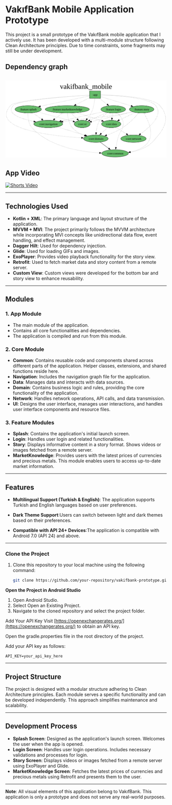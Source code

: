 
# VakıfBank Mobile Application Prototype

This project is a small prototype of the VakıfBank mobile application that I actively use. It has been developed with a multi-module structure following Clean Architecture principles. Due to time constraints, some fragments may still be under development.
## Dependency graph
![Dependency graph](project-dependency-graph/output.svg)
---
## App Video
[![Shorts Video](https://img.youtube.com/vi/hmPB7FN4ra8/0.jpg)](https://www.youtube.com/watch?v=hmPB7FN4ra8)

---

## Technologies Used

- **Kotlin + XML**: The primary language and layout structure of the application.
- **MVVM + MVI**: The project primarily follows the MVVM architecture while incorporating MVI concepts like unidirectional data flow, event handling, and effect management.
- **Dagger Hilt**: Used for dependency injection.
- **Glide**: Used for loading GIFs and images.
- **ExoPlayer**: Provides video playback functionality for the story view.
- **Retrofit**: Used to fetch market data and story content from a remote server.
- **Custom View**: Custom views were developed for the bottom bar and story view to enhance reusability.

---

## Modules

### 1. **App Module**
- The main module of the application.
- Contains all core functionalities and dependencies.
- The application is compiled and run from this module.

### 2. **Core Module**
- **Common**: Contains reusable code and components shared across different parts of the application. Helper classes, extensions, and shared functions reside here.
- **Navigation**: Includes the navigation graph file for the application.
- **Data**: Manages data and interacts with data sources.
- **Domain**: Contains business logic and rules, providing the core functionality of the application.
- **Network**: Handles network operations, API calls, and data transmission.
- **UI**: Designs the user interface, manages user interactions, and handles user interface components and resource files.

### 3. **Feature Modules**
- **Splash**: Contains the application's initial launch screen.
- **Login**: Handles user login and related functionalities.
- **Story**: Displays informative content in a story format. Shows videos or images fetched from a remote server.
- **MarketKnowledge**: Provides users with the latest prices of currencies and precious metals. This module enables users to access up-to-date market information.
---
## Features
- **Multilingual Support (Turkish & English)**: The application supports Turkish and English languages based on user preferences.

- **Dark Theme Support**:Users can switch between light and dark themes based on their preferences.

- **Compatible with API 24+ Devices**:The application is compatible with Android 7.0 (API 24) and above.
---
### Clone the Project
1. Clone this repository to your local machine using the following command:
   ```bash
   git clone https://github.com/your-repository/vakifbank-prototype.git
   
**Open the Project in Android Studio**
1. Open Android Studio.
2. Select Open an Existing Project.
3. Navigate to the cloned repository and select the project folder.

Add Your API Key
Visit [https://openexchangerates.org/](https://openexchangerates.org/) to obtain an API key.

Open the gradle.properties file in the root directory of the project.

Add your API key as follows:

    
    API_KEY=your_api_key_here

---

## Project Structure

The project is designed with a modular structure adhering to Clean Architecture principles. Each module serves a specific functionality and can be developed independently. This approach simplifies maintenance and scalability.

---

## Development Process

- **Splash Screen**: Designed as the application's launch screen. Welcomes the user when the app is opened.
- **Login Screen**: Handles user login operations. Includes necessary validations and processes for login.
- **Story Screen**: Displays videos or images fetched from a remote server using ExoPlayer and Glide.
- **MarketKnowledge Screen**: Fetches the latest prices of currencies and precious metals using Retrofit and presents them to the user.

---


**Note**: All visual elements of this application belong to VakıfBank. This application is only a prototype and does not serve any real-world purposes.
